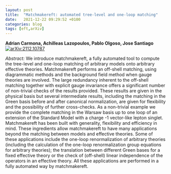 ```yaml
---
layout: post
title:  "Matchmakereft: automated tree-level and one-loop matching"
date:   2021-12-22 09:29:52 +0100
categories: blog
tags: [eft,arXiv]
---
```


 **Adrian Carmona, Achilleas Lazopoulos, Pablo Olgoso, Jose Santiago**
[![arXiv:2112.10787](https://img.shields.io/badge/arXiv-2112.10787-00ff00)](https://arxiv.org/abs/2112.10787)

*Abstract:*
We introduce matchmakereft, a fully automated tool to compute the tree-level and one-loop matching of arbitrary models onto arbitrary effective theories. Matchmakereft performs an off-shell matching, using diagrammatic methods and the background field method when gauge theories are involved. The large redundancy inherent to the off-shell matching together with explicit gauge invariance offers a significant number of non-trivial checks of the results provided. These results are given in the physical basis but several intermediate results, including the matching in the Green basis before and after canonical normalization, are given for flexibility and the possibility of further cross-checks. As a non-trivial example we provide the complete matching in the Warsaw basis up to one loop of an extension of the Standard Model with a charge -1 vector-like lepton singlet. Matchmakereft has been built with generality, flexibility and efficiency in mind. These ingredients allow matchmakereft to have many applications beyond the matching between models and effective theories. Some of these applications include the one-loop renormalization of arbitrary theories (including the calculation of the one-loop renormalization group equations for arbitrary theories); the translation between different Green bases for a fixed effective theory or the check of (off-shell) linear independence of the operators in an effective theory. All these applications are performed in a fully automated way by matchmakereft.
